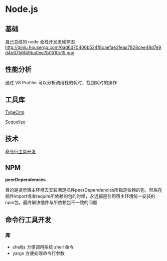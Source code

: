 # Node.js

## 基础

自己总结的 node 全栈开发思维导图 http://qiniu.houserqu.com/6ad6d70406b524f8caefae2feaa7828cee48d7e9d4b07b6f49ba0ee7b0510c15.png

## 性能分析

通过 V8 Profiler 可以分析调用栈的耗时，找到耗时的操作

## 工具库

[TypeOrm](Node%20js%20ca596fd24ea04188946c20e6b2ccf656/TypeOrm%207f4a1108bccc45a782b034bf288083f5.md)

[Sequelize](Node%20js%20ca596fd24ea04188946c20e6b2ccf656/Sequelize%207fbf4dcb00324f92b748079121ef78ae.md)

## 技术

[命令行工具开发](Node%20js%20ca596fd24ea04188946c20e6b2ccf656/%E5%91%BD%E4%BB%A4%E8%A1%8C%E5%B7%A5%E5%85%B7%E5%BC%80%E5%8F%91%203b33f9b2bde84470aba11d2383174b2c.md)

## NPM

**peerDependencies**

目的是提示宿主环境去安装满足插件peerDependencies所指定依赖的包，然后在插件import或者require所依赖的包的时候，永远都是引用宿主环境统一安装的npm包，最终解决插件与所依赖包不一致的问题

## 命令行工具开发

### 库

- shelljs 方便调用系统 shell  命令
- yargs 方便处理命令行参数

